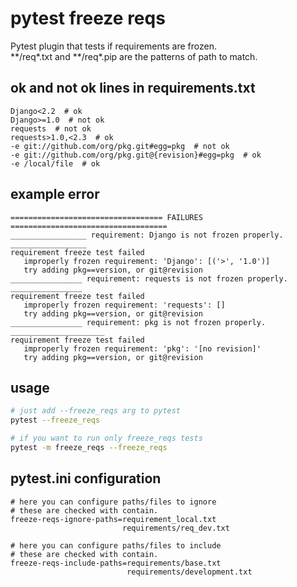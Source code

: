 pytest freeze reqs
=================
Pytest plugin that tests if requirements are frozen.  
\*\*/req\*.txt and \*\*/req\*.pip are the patterns of path to match.

## ok and not ok lines in requirements.txt
```
Django<2.2  # ok
Django>=1.0  # not ok
requests  # not ok
requests>1.0,<2.3  # ok
-e git://github.com/org/pkg.git#egg=pkg  # not ok
-e git://github.com/org/pkg.git@{revision}#egg=pkg  # ok
-e /local/file  # ok
```

## example error
```
================================== FAILURES ===================================
_________________ requirement: Django is not frozen properly. _________________
requirement freeze test failed
   improperly frozen requirement: 'Django': [('>', '1.0')]
   try adding pkg==version, or git@revision
________________ requirement: requests is not frozen properly. ________________
requirement freeze test failed
   improperly frozen requirement: 'requests': []
   try adding pkg==version, or git@revision
________________ requirement: pkg is not frozen properly. _____________________
requirement freeze test failed
   improperly frozen requirement: 'pkg': '[no revision]'
   try adding pkg==version, or git@revision
```

## usage
```sh
# just add --freeze_reqs arg to pytest
pytest --freeze_reqs

# if you want to run only freeze_reqs tests
pytest -m freeze_reqs --freeze_reqs
```

## pytest.ini configuration
```
# here you can configure paths/files to ignore
# these are checked with contain.
freeze-reqs-ignore-paths=requirement_local.txt
                         requirements/req_dev.txt

# here you can configure paths/files to include
# these are checked with contain.
freeze-reqs-include-paths=requirements/base.txt
                          requirements/development.txt
```
